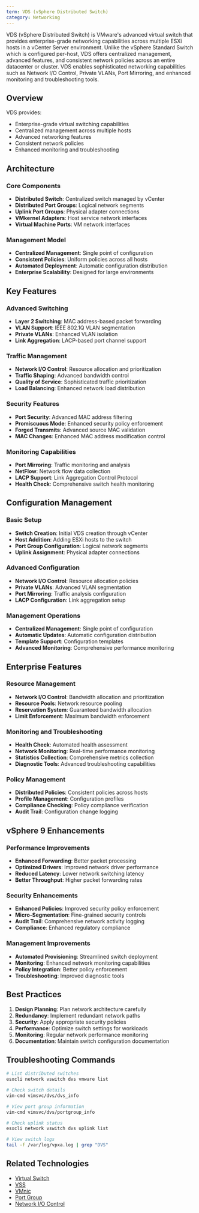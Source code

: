 ```yaml
---
term: VDS (vSphere Distributed Switch)
category: Networking
---
```


VDS (vSphere Distributed Switch) is VMware's advanced virtual switch that provides enterprise-grade networking capabilities across multiple ESXi hosts in a vCenter Server environment. Unlike the vSphere Standard Switch which is configured per-host, VDS offers centralized management, advanced features, and consistent network policies across an entire datacenter or cluster. VDS enables sophisticated networking capabilities such as Network I/O Control, Private VLANs, Port Mirroring, and enhanced monitoring and troubleshooting tools.

## Overview

VDS provides:
- Enterprise-grade virtual switching capabilities
- Centralized management across multiple hosts
- Advanced networking features
- Consistent network policies
- Enhanced monitoring and troubleshooting

## Architecture

### Core Components
- **Distributed Switch**: Centralized switch managed by vCenter
- **Distributed Port Groups**: Logical network segments
- **Uplink Port Groups**: Physical adapter connections
- **VMkernel Adapters**: Host service network interfaces
- **Virtual Machine Ports**: VM network interfaces

### Management Model
- **Centralized Management**: Single point of configuration
- **Consistent Policies**: Uniform policies across all hosts
- **Automated Deployment**: Automatic configuration distribution
- **Enterprise Scalability**: Designed for large environments

## Key Features

### Advanced Switching
- **Layer 2 Switching**: MAC address-based packet forwarding
- **VLAN Support**: IEEE 802.1Q VLAN segmentation
- **Private VLANs**: Enhanced VLAN isolation
- **Link Aggregation**: LACP-based port channel support

### Traffic Management
- **Network I/O Control**: Resource allocation and prioritization
- **Traffic Shaping**: Advanced bandwidth control
- **Quality of Service**: Sophisticated traffic prioritization
- **Load Balancing**: Enhanced network load distribution

### Security Features
- **Port Security**: Advanced MAC address filtering
- **Promiscuous Mode**: Enhanced security policy enforcement
- **Forged Transmits**: Advanced source MAC validation
- **MAC Changes**: Enhanced MAC address modification control

### Monitoring Capabilities
- **Port Mirroring**: Traffic monitoring and analysis
- **NetFlow**: Network flow data collection
- **LACP Support**: Link Aggregation Control Protocol
- **Health Check**: Comprehensive switch health monitoring

## Configuration Management

### Basic Setup
- **Switch Creation**: Initial VDS creation through vCenter
- **Host Addition**: Adding ESXi hosts to the switch
- **Port Group Configuration**: Logical network segments
- **Uplink Assignment**: Physical adapter connections

### Advanced Configuration
- **Network I/O Control**: Resource allocation policies
- **Private VLANs**: Advanced VLAN segmentation
- **Port Mirroring**: Traffic analysis configuration
- **LACP Configuration**: Link aggregation setup

### Management Operations
- **Centralized Management**: Single point of configuration
- **Automatic Updates**: Automatic configuration distribution
- **Template Support**: Configuration templates
- **Advanced Monitoring**: Comprehensive performance monitoring

## Enterprise Features

### Resource Management
- **Network I/O Control**: Bandwidth allocation and prioritization
- **Resource Pools**: Network resource pooling
- **Reservation System**: Guaranteed bandwidth allocation
- **Limit Enforcement**: Maximum bandwidth enforcement

### Monitoring and Troubleshooting
- **Health Check**: Automated health assessment
- **Network Monitoring**: Real-time performance monitoring
- **Statistics Collection**: Comprehensive metrics collection
- **Diagnostic Tools**: Advanced troubleshooting capabilities

### Policy Management
- **Distributed Policies**: Consistent policies across hosts
- **Profile Management**: Configuration profiles
- **Compliance Checking**: Policy compliance verification
- **Audit Trail**: Configuration change logging

## vSphere 9 Enhancements

### Performance Improvements
- **Enhanced Forwarding**: Better packet processing
- **Optimized Drivers**: Improved network driver performance
- **Reduced Latency**: Lower network switching latency
- **Better Throughput**: Higher packet forwarding rates

### Security Enhancements
- **Enhanced Policies**: Improved security policy enforcement
- **Micro-Segmentation**: Fine-grained security controls
- **Audit Trail**: Comprehensive network activity logging
- **Compliance**: Enhanced regulatory compliance

### Management Improvements
- **Automated Provisioning**: Streamlined switch deployment
- **Monitoring**: Enhanced network monitoring capabilities
- **Policy Integration**: Better policy enforcement
- **Troubleshooting**: Improved diagnostic tools

## Best Practices

1. **Design Planning**: Plan network architecture carefully
2. **Redundancy**: Implement redundant network paths
3. **Security**: Apply appropriate security policies
4. **Performance**: Optimize switch settings for workloads
5. **Monitoring**: Regular network performance monitoring
6. **Documentation**: Maintain switch configuration documentation

## Troubleshooting Commands

```bash
# List distributed switches
esxcli network vswitch dvs vmware list

# Check switch details
vim-cmd vimsvc/dvs/dvs_info

# View port group information
vim-cmd vimsvc/dvs/portgroup_info

# Check uplink status
esxcli network vswitch dvs uplink list

# View switch logs
tail -f /var/log/vpxa.log | grep "DVS"
```

## Related Technologies

- [Virtual Switch](/glossary/term/virtual-switch.md)
- [VSS](/glossary/term/vss.md)
- [VMnic](/glossary/term/vmnic.md)
- [Port Group](/glossary/term/port-group.md)
- [Network I/O Control](/glossary/term/network-i-o-control.md)
